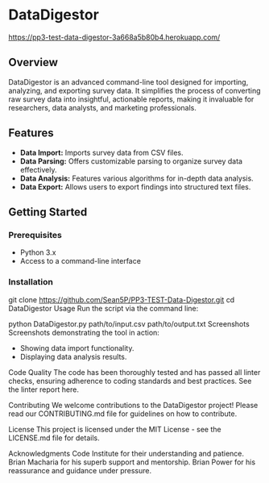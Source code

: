 # DataDigestor
https://pp3-test-data-digestor-3a668a5b80b4.herokuapp.com/

## Overview
DataDigestor is an advanced command-line tool designed for importing, analyzing, and exporting survey data. It simplifies the process of converting raw survey data into insightful, actionable reports, making it invaluable for researchers, data analysts, and marketing professionals.

## Features
- **Data Import:** Imports survey data from CSV files.
- **Data Parsing:** Offers customizable parsing to organize survey data effectively.
- **Data Analysis:** Features various algorithms for in-depth data analysis.
- **Data Export:** Allows users to export findings into structured text files.

## Getting Started

### Prerequisites
- Python 3.x
- Access to a command-line interface

### Installation
git clone https://github.com/Sean5P/PP3-TEST-Data-Digestor.git
cd DataDigestor
Usage
Run the script via the command line:

python DataDigestor.py path/to/input.csv path/to/output.txt
Screenshots
Screenshots demonstrating the tool in action:

 - Showing data import functionality.
 - Displaying data analysis results.

Code Quality
The code has been thoroughly tested and has passed all linter checks, ensuring adherence to coding standards and best practices. See the linter report here.

Contributing
We welcome contributions to the DataDigestor project! Please read our CONTRIBUTING.md file for guidelines on how to contribute.

License
This project is licensed under the MIT License - see the LICENSE.md file for details.

Acknowledgments
Code Institute for their understanding and patience.
Brian Macharia for his superb support and mentorship.
Brian Power for his reassurance and guidance under pressure.


